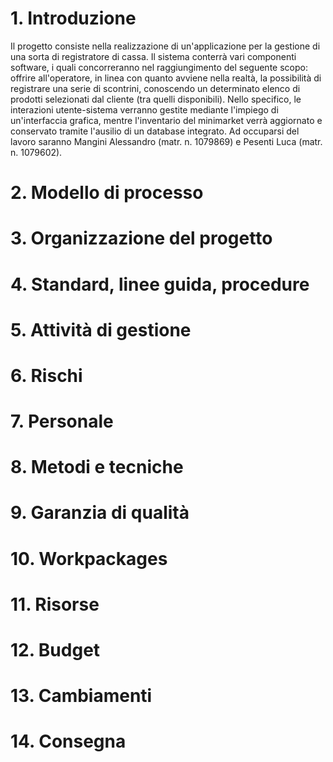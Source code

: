 # 1. Introduzione
Il progetto consiste nella realizzazione di un'applicazione per la gestione di una sorta di registratore di cassa.
Il sistema conterrà vari componenti software, i quali concorreranno nel raggiungimento del seguente scopo: offrire all'operatore, in linea con quanto avviene nella realtà, la possibilità di registrare una serie di scontrini, conoscendo un determinato elenco di prodotti selezionati dal cliente (tra quelli disponibili).
Nello specifico, le interazioni utente-sistema verranno gestite mediante l'impiego di un'interfaccia grafica, mentre l'inventario del minimarket verrà aggiornato e conservato tramite l'ausilio di un database integrato.
Ad occuparsi del lavoro saranno Mangini Alessandro (matr. n. 1079869) e Pesenti Luca (matr. n. 1079602).
# 2. Modello di processo

# 3. Organizzazione del progetto

# 4. Standard, linee guida, procedure

# 5. Attività di gestione

# 6. Rischi

# 7. Personale

# 8. Metodi e tecniche

# 9. Garanzia di qualità

# 10. Workpackages

# 11. Risorse

# 12. Budget

# 13. Cambiamenti

# 14. Consegna
